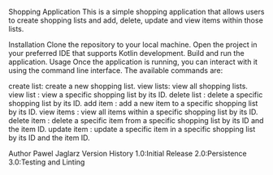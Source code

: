 Shopping Application
This is a simple shopping application that allows users to create shopping lists and add, delete, update and view items within those lists.

Installation
Clone the repository to your local machine.
Open the project in your preferred IDE that supports Kotlin development.
Build and run the application.
Usage
Once the application is running, you can interact with it using the command line interface. The available commands are:

create list: create a new shopping list.
view lists: view all shopping lists.
view list <listId>: view a specific shopping list by its ID.
delete list <listId>: delete a specific shopping list by its ID.
add item <listId>: add a new item to a specific shopping list by its ID.
view items <listId>: view all items within a specific shopping list by its ID.
delete item <listId> <itemId>: delete a specific item from a specific shopping list by its ID and the item ID.
update item <listId> <itemId>: update a specific item in a specific shopping list by its ID and the item ID.

Author
Pawel Jaglarz
Version History
1.0:Initial Release 
2.0:Persistence
3.0:Testing and Linting
